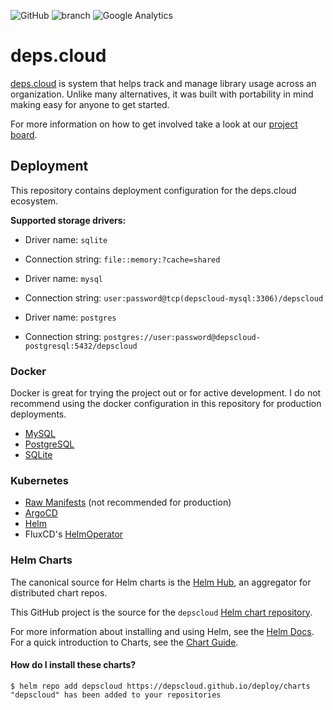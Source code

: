 ![GitHub](https://img.shields.io/github/license/depscloud/extractor.svg)
![branch](https://github.com/depscloud/extractor/workflows/branch/badge.svg?branch=main)
![Google Analytics](https://www.google-analytics.com/collect?v=1&cid=555&t=event&ec=repo&ea=open&dp=depscloud%2Fdeploy&dt=depscloud%2Fdeploy&tid=UA-143087272-2)

# deps.cloud

[deps.cloud](https://deps.cloud/) is system that helps track and manage library usage across an organization.
Unlike many alternatives, it was built with portability in mind making easy for anyone to get started.

For more information on how to get involved take a look at our [project board](https://github.com/orgs/depscloud/projects/1).

## Deployment

This repository contains deployment configuration for the deps.cloud ecosystem.

**Supported storage drivers:**

* Driver name: `sqlite`
* Connection string: `file::memory:?cache=shared`

* Driver name: `mysql`
* Connection string: `user:password@tcp(depscloud-mysql:3306)/depscloud`

* Driver name: `postgres`
* Connection string: `postgres://user:password@depscloud-postgresql:5432/depscloud`

### Docker

Docker is great for trying the project out or for active development.
I do not recommend using the docker configuration in this repository for production deployments.

* [MySQL](docker/mysql/)
* [PostgreSQL](docker/postgres/)
* [SQLite](docker/sqlite/)

### Kubernetes

* [Raw Manifests](https://deps.cloud/docs/deployment/k8s/) (not recommended for production)
* [ArgoCD](https://github.com/depscloud/deploy/tree/main/examples/argocd)
* [Helm](https://github.com/depscloud/deploy/tree/main/examples/helm)
* FluxCD's [HelmOperator](https://github.com/depscloud/deploy/tree/main/examples/helm-operator)

### Helm Charts

The canonical source for Helm charts is the [Helm Hub](https://hub.helm.sh/), an aggregator for distributed chart repos.

This GitHub project is the source for the `depscloud` [Helm chart repository](https://v3.helm.sh/docs/topics/chart_repository/).

For more information about installing and using Helm, see the [Helm Docs](https://helm.sh/docs/).
For a quick introduction to Charts, see the [Chart Guide](https://helm.sh/docs/topics/charts/).

#### How do I install these charts?

```
$ helm repo add depscloud https://depscloud.github.io/deploy/charts
"depscloud" has been added to your repositories
```
